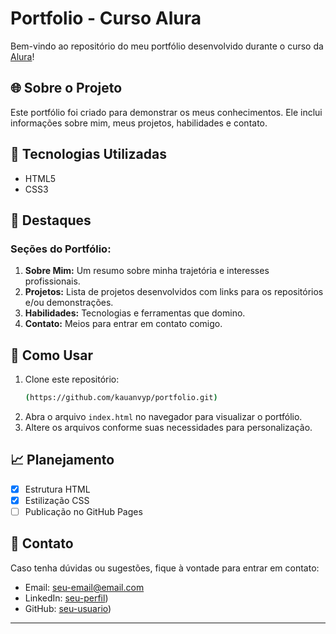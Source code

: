 # Portfolio - Curso Alura

Bem-vindo ao repositório do meu portfólio desenvolvido durante o curso da [Alura](https://www.alura.com.br/)!

## 🌐 Sobre o Projeto

Este portfólio foi criado para demonstrar os meus conhecimentos. Ele inclui informações sobre mim, meus projetos, habilidades e contato.

## 🔧 Tecnologias Utilizadas

- HTML5
- CSS3

## 🌟 Destaques

### Seções do Portfólio:

1. **Sobre Mim:** Um resumo sobre minha trajetória e interesses profissionais.
2. **Projetos:** Lista de projetos desenvolvidos com links para os repositórios e/ou demonstrações.
3. **Habilidades:** Tecnologias e ferramentas que domino.
4. **Contato:** Meios para entrar em contato comigo.

## 🚀 Como Usar

1. Clone este repositório:
   ```bash
   (https://github.com/kauanvyp/portfolio.git)
   ```
2. Abra o arquivo `index.html` no navegador para visualizar o portfólio.
3. Altere os arquivos conforme suas necessidades para personalização.

## 📈 Planejamento

- [x] Estrutura HTML
- [x] Estilização CSS
- [ ] Publicação no GitHub Pages

## 📢 Contato

Caso tenha dúvidas ou sugestões, fique à vontade para entrar em contato:

- Email: [seu-email@email.com](kauanlangem@gmail.com)
- LinkedIn: [seu-perfil](https://www.linkedin.com/in/kauan-lange-machado-0a1491343/))
- GitHub: [seu-usuario](https://github.com/kauanvyp))

---


